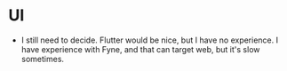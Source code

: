 # UI

- I still need to decide. Flutter would be nice, but I have no experience. I have experience with Fyne, and that can target web, but it's slow sometimes.